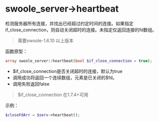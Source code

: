 # swoole_server->heartbeat

检测服务器所有连接，并找出已经超过约定时间的连接。如果指定if_close_connection，则自动关闭超时的连接。未指定仅返回连接的fd数组。

> 需要swoole-1.6.10 以上版本

函数原型：
```php
array swoole_server::heartbeat(bool $if_close_connection = true);
```
* $if_close_connection是否关闭超时的连接，默认为true
* 调用成功将返回一个连续数组，元素是已关闭的$fd。
* 调用失败返回false

> $if_close_connection 在1.7.4+可用

示例：
```php
$closeFdArr = $serv->heartbeat();
```
